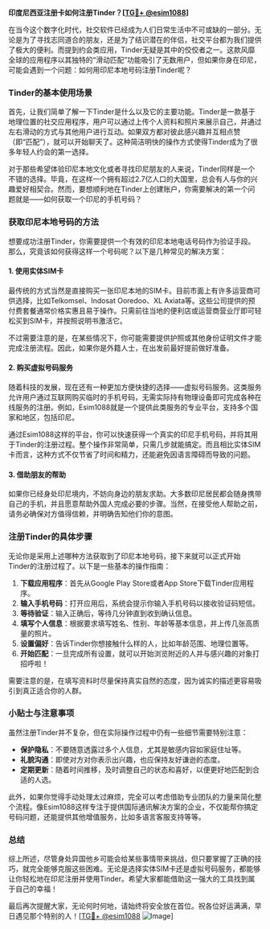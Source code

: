 **印度尼西亚注册卡如何注册Tinder？[[TG💪+ @esim1088](https://t.me/s/esim1088)]**

在当今这个数字化时代，社交软件已经成为人们日常生活中不可或缺的一部分。无论是为了寻找志同道合的朋友，还是为了结识潜在的伴侣，社交平台都为我们提供了极大的便利。而提到约会类应用，Tinder无疑是其中的佼佼者之一。这款风靡全球的应用程序以其独特的“滑动匹配”功能吸引了无数用户，但如果你身在印尼，可能会遇到一个问题：如何用印尼本地号码注册Tinder呢？

### Tinder的基本使用场景

首先，让我们简单了解一下Tinder是什么以及它的主要功能。Tinder是一款基于地理位置的社交应用程序，用户可以通过上传个人资料和照片来展示自己，并通过左右滑动的方式与其他用户进行互动。如果双方都对彼此感兴趣并互相点赞（即“匹配”），就可以开始聊天了。这种简洁明快的操作方式使得Tinder成为了很多年轻人约会的第一选择。

对于那些希望体验印尼本地文化或者寻找印尼朋友的人来说，Tinder同样是一个不错的选择。毕竟，在这样一个拥有超过2.7亿人口的大国里，总会有人与你的兴趣爱好相契合。然而，要想顺利地在Tinder上创建账户，你需要解决的第一个问题就是——如何获取一个印尼的手机号码？

### 获取印尼本地号码的方法

想要成功注册Tinder，你需要提供一个有效的印尼本地电话号码作为验证手段。那么，究竟该如何获得这样一个号码呢？以下是几种常见的解决方案：

#### 1. 使用实体SIM卡
最传统的方式当然是直接购买一张印尼本地的SIM卡。目前市面上有许多运营商可供选择，比如Telkomsel、Indosat Ooredoo、XL Axiata等。这些公司提供的预付费套餐通常价格实惠且易于操作。只需前往当地的便利店或运营商营业厅即可轻松买到SIM卡，并按照说明书激活它。

不过需要注意的是，在某些情况下，你可能需要提供护照或其他身份证明文件才能完成注册流程。因此，如果你是外籍人士，在出发前最好提前做好准备。

#### 2. 购买虚拟号码服务
随着科技的发展，现在还有一种更加方便快捷的选择——虚拟号码服务。这类服务允许用户通过互联网购买临时的手机号码，无需实际持有物理设备即可完成各种在线服务的注册。例如，Esim1088就是一个提供此类服务的专业平台，支持多个国家和地区，包括印尼。

通过Esim1088这样的平台，你可以快速获得一个真实的印尼手机号码，并将其用于Tinder的注册过程。整个操作非常简单，只需几步就能搞定。而且相比实体SIM卡而言，这种方式不仅节省了时间和精力，还能避免因语言障碍而导致的问题。

#### 3. 借助朋友的帮助
如果你已经身处印尼境内，不妨向身边的朋友求助。大多数印尼居民都会随身携带自己的手机，并且愿意帮助外国人完成必要的步骤。当然，在接受他人帮助之前，请务必确保对方值得信赖，并明确告知他们你的意图。

### 注册Tinder的具体步骤

无论你是采用上述哪种方法获取到了印尼本地号码，接下来就可以正式开始Tinder的注册过程了。以下是一些基本的操作指南：

1. **下载应用程序**：首先从Google Play Store或者App Store下载Tinder应用程序。
2. **输入手机号码**：打开应用后，系统会提示你输入手机号码以接收验证码短信。
3. **等待验证**：输入正确后，等待几分钟直到收到确认信息。
4. **填写个人信息**：根据要求填写姓名、性别、年龄等基本信息，并上传几张高质量的照片。
5. **设置偏好**：告诉Tinder你想接触什么样的人，比如年龄范围、地理位置等。
6. **开始匹配**：一旦完成所有设置，就可以开始浏览附近的人并与感兴趣的对象打招呼啦！

需要注意的是，在填写资料时尽量保持真实自然的态度，因为诚实的描述更容易吸引到真正适合你的人群。

### 小贴士与注意事项

虽然注册Tinder并不复杂，但在实际操作过程中仍有一些细节需要特别注意：

- **保护隐私**：不要随意透露过多个人信息，尤其是敏感内容如家庭住址等。
- **礼貌沟通**：即使对方对你表示出兴趣，也应保持友好谦逊的态度。
- **定期更新**：随着时间推移，及时调整自己的状态和喜好，以便更好地匹配到合适的人选。

此外，如果你觉得手动处理太过麻烦，完全可以考虑借助专业团队的力量来简化整个流程。像Esim1088这样专注于提供国际通讯解决方案的企业，不仅能帮你搞定号码问题，还能提供其他增值服务，比如多语言客服支持等等。

### 总结

综上所述，尽管身处异国他乡可能会给某些事情带来挑战，但只要掌握了正确的技巧，就完全能够克服这些困难。无论是选择实体SIM卡还是虚拟号码服务，都能够让你轻松地在印尼注册并使用Tinder。希望大家都能借助这一强大的工具找到属于自己的幸福！

最后再次提醒大家，无论何时何地，请始终将安全放在首位。祝各位好运满满，早日遇见那个特别的人！[[TG💪+ @esim1088](https://t.me/s/esim1088) ![Image](https://i.postimg.cc/4NQfJmqS/Snipaste-2025-05-13-00-14-12.png)]